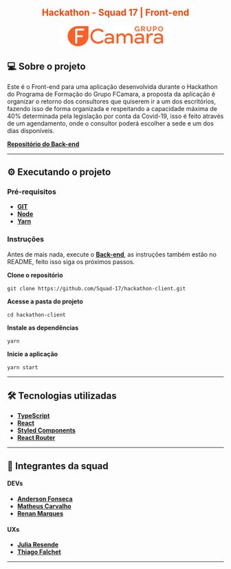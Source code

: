 <div align="center">
 <h2 style="color: #FE4400;">Hackathon - Squad 17 | Front-end</h2>
 <img src="./src/assets/logo.svg"/>
</div>

## 💻 Sobre o projeto

Este é o Front-end para uma aplicação desenvolvida durante o Hackathon do Programa de Formação do Grupo FCamara, a proposta da aplicação é organizar o retorno dos consultores que quiserem ir a um dos escritórios, fazendo isso de forma organizada e respeitando a capacidade máxima de 40% determinada pela legislação por conta da Covid-19, isso é feito através de um agendamento, onde o consultor poderá escolher a sede e um dos dias disponíveis.

**[Repositório do Back-end](https://github.com/Squad-17/Hackaton-API)**

---

## ⚙️ Executando o projeto

### Pré-requisitos

- **[GIT](https://git-scm.com/)**
- **[Node](https://nodejs.org/en/)**
- **[Yarn](https://classic.yarnpkg.com/en/docs/install/)**

### Instruções

Antes de mais nada, execute o **[Back-end](https://github.com/Squad-17/Hackaton-API)**, as instruções também estão no README, feito isso siga os próximos passos.

**Clone o repositório**

```
git clone https://github.com/Squad-17/hackathon-client.git
```

**Acesse a pasta do projeto**

```
cd hackathon-client
```

**Instale as dependências**

```
yarn
```

**Inicie a aplicação**

```
yarn start
```

---

## 🛠️ Tecnologias utilizadas

- **[TypeScript](https://www.typescriptlang.org/)**
- **[React](https://pt-br.reactjs.org/)**
- **[Styled Components](https://styled-components.com/)**
- **[React Router](https://reactrouter.com/core/guides/philosophy)**

---

## 🚀 Integrantes da squad

#### DEVs

- **[Anderson Fonseca](https://github.com/theandersonfonseca)**
- **[Matheus Carvalho](https://github.com/Matheus-Galdino)**
- **[Renan Marques](https://github.com/Re04nan)**

#### UXs

- **[Julia Resende](https://www.linkedin.com/in/juliaresende/)**
- **[Thiago Falchet](https://www.linkedin.com/in/thiago-falchet/)**

---
